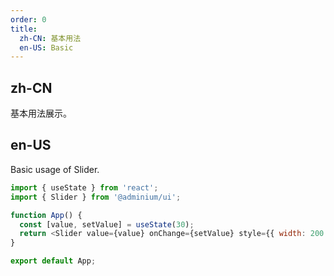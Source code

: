 ```yaml
---
order: 0
title:
  zh-CN: 基本用法
  en-US: Basic
---
```


## zh-CN

基本用法展示。

## en-US

Basic usage of Slider.

```js
import { useState } from 'react';
import { Slider } from '@adminium/ui';

function App() {
  const [value, setValue] = useState(30);
  return <Slider value={value} onChange={setValue} style={{ width: 200 }} />;
}

export default App;
```
